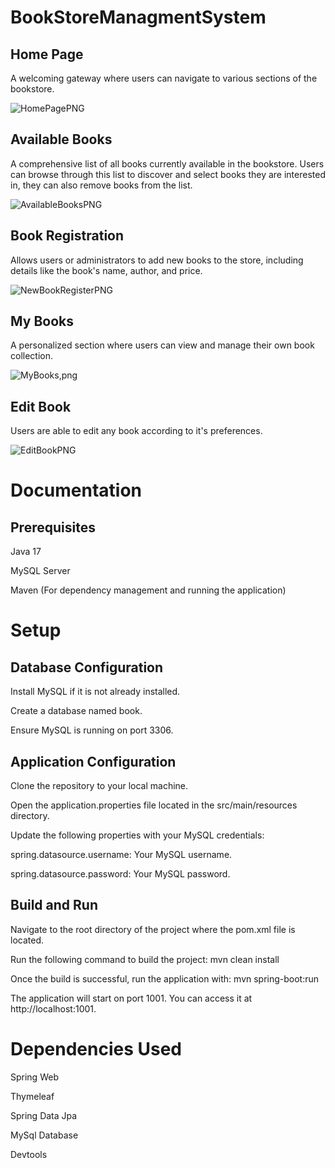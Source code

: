 # BookStoreManagmentSystem
## Home Page
A welcoming gateway where users can navigate to various sections of the bookstore.

![HomePagePNG](https://github.com/GukaGul/BookStoreManagmentSystem/assets/121638498/ba11298a-af15-4495-b341-f439e34762e6)


## Available Books
A comprehensive list of all books currently available in the bookstore.
Users can browse through this list to discover and select books they are interested in, they can also remove books from the list.

![AvailableBooksPNG](https://github.com/GukaGul/BookStoreManagmentSystem/assets/121638498/45d49fa9-760d-4fa0-a0a7-d100e7248943)


## Book Registration
Allows users or administrators to add new books to the store, including details like the book's name, author, and price.

![NewBookRegisterPNG](https://github.com/GukaGul/BookStoreManagmentSystem/assets/121638498/0a3f5c8b-f9bb-4cd1-a279-12d7a80aeb50)


## My Books
A personalized section where users can view and manage their own book collection.

![MyBooks,png](https://github.com/GukaGul/BookStoreManagmentSystem/assets/121638498/354484ab-f973-4f59-bd17-f2978633eee8)


## Edit Book
Users are able to edit any book according to it's preferences.

![EditBookPNG](https://github.com/GukaGul/BookStoreManagmentSystem/assets/121638498/09c19af1-0c23-4fe6-9c4f-478ff1fbfa75)


# Documentation

## Prerequisites
Java 17

MySQL Server

Maven (For dependency management and running the application)

# Setup
## Database Configuration
Install MySQL if it is not already installed.

Create a database named book.

Ensure MySQL is running on port 3306.

## Application Configuration
Clone the repository to your local machine.

Open the application.properties file located in the src/main/resources directory.

Update the following properties with your MySQL credentials:

spring.datasource.username: Your MySQL username.

spring.datasource.password: Your MySQL password.

## Build and Run
Navigate to the root directory of the project where the pom.xml file is located.

Run the following command to build the project: mvn clean install

Once the build is successful, run the application with: mvn spring-boot:run

The application will start on port 1001. You can access it at http://localhost:1001.

# Dependencies Used
Spring Web

Thymeleaf

Spring Data Jpa

MySql Database

Devtools
















